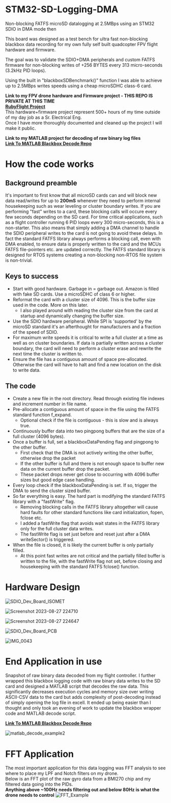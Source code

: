 # STM32-SD-Logging-DMA
Non-blocking FATFS microSD datalogging at 2.5MBps using an STM32 SDIO in DMA mode then

This board was designed as a test bench for ultra fast non-blocking blackbox data recording for my own fully self built quadcopter FPV flight hardware and firmware.

The goal was to validate the SDIO+DMA peripherals and custom FATFS firmware for non-blocking writes of +256 BYTES every 313 micro-seconds (3.2kHz PID loops).

Using the built in "blackboxSDBenchmark()" function I was able to achieve up to 2.5MBps writes speeds using a cheap microSDHC class-6 card.

**Link to my FPV drone hardware and Firmware project - THIS REPO IS PRIVATE AT THIS TIME**  
[**RubyFlight Project**](https://github.com/MathewMorrow/rubyflight.git/)  
This hardware+firmware project represent 500+ hours of my time outside of my day job as a Sr. Electrical Eng.  
Once I have more thoroughly documented and cleaned up the project I will make it public.  

**Link to my MATLAB project for decoding of raw binary log files**  
[**Link To MATLAB Blackbox Decode Repo**](https://github.com/MathewMorrow/Ruby-Blackbox-Decode.git)

# How the code works  
## Background preamble
It's important to first know that all microSD cards can and will block new data read/writes for up to **200mS** whenever they need to perform internal housekeeping such as wear leveling or cluster boundary writes. If you are performing "fast" writes to a card, these blocking calls will occure every few seconds depending on the SD card. For time critical applications, such as a flight controller running 6 PID loops every 300 micro-seconds, this is a non-starter. This also means that simply adding a DMA channel to handle the SDIO peripheral writes to the card is not going to avoid these delays. In fact the standard FATFS library always performs a blocking call, even with DMA enabled, to ensure data is properly written to the card and the MCUs FATFS file-pointers etc. are updated correctly. The FATFS standard library is designed for RTOS systems creating a non-blocking non-RTOS file system is non-trivial.  
## Keys to success  
* Start with good hardware. Garbage in = garbage out. Amazon is filled with fake SD cards. Use a microSDHC of class 6 or higher.
* Reformat the card with a cluster size of 4096. This is the buffer size used in the code. More on this later.
    * I also played around with reading the cluster size from the card at startup and dynamically changing the buffer size.
* Use the SDIO hardware peripheral. While SPI is 'supported' by the microSD standard it's an afterthought for manufacturers and a fraction of the speed of SDIO.
* For maximum write speeds it is critical to write a full cluster at a time as well as on cluster boundaries. If data is partially written across a cluster boundary, the card will need to perform a cluster erase and rewrite the next time the cluster is written to.
* Ensure the file has a contiguous amount of space pre-allocated. Otherwise the card will have to halt and find a new location on the disk to write data.
## The code  
* Create a new file in the root directory. Read through existing file indexes and increment number in file name.
* Pre-allocate a contiguous amount of space in the file using the FATFS standard function f_expand.
   * Optional check if the file is contiguous - this is slow and is always true.
* Continuously buffer data into two pingpong buffers that are the size of a full cluster (4096 bytes).
* Once a buffer is full, set a blackboxDataPending flag and pingpong to the other buffer.
    * First check that the DMA is not actively writing the other buffer, otherwise drop the packet
    * If the other buffer is full and there is not enough space to buffer new data on the current buffer drop the packet.
    * These packet drops never get close to occurring with 4096 buffer sizes but good edge case handling.
* Every loop check if the blackboxDataPending is set. If so, trigger the DMA to send the cluster sized buffer.
* So far everything is easy. The hard part is modifying the standard FATFS library with a "fastWrite" flag.
    * Removing blocking calls in the FATFS library altogether will cause hard faults for other standard functions like card initialization, fopen, fclose etc.
    * I added a fastWrite flag that avoids wait states in the FATFS library only for the full cluster data writes.
    * The fastWrite flag is set just before and reset just after a DMA writeSector() is triggered.
* When the file is closed, it is likely the current buffer is only partially filled.
    * At this point fast writes are not critical and the partially filled buffer is written to the file, with the fastWrite flag not set, before closing and housekeeping with the standard FATFS fclose() function.

# Hardware Design
![SDIO_Dev_Board_ISOMET](https://github.com/MathewMorrow/STM32-SD-Logging-DMA/assets/50677844/8266ebc9-88af-463e-90df-691020a96654)

![Screenshot 2023-08-27 224710](https://github.com/MathewMorrow/STM32-SD-Logging-DMA/assets/50677844/fb199d7d-89ec-41c2-9682-daa8ceea8deb)

![Screenshot 2023-08-27 224647](https://github.com/MathewMorrow/STM32-SD-Logging-DMA/assets/50677844/517ffbcf-851b-4d67-b90e-8ff8f3fcacf9)

![SDIO_Dev_Board_PCB](https://github.com/MathewMorrow/STM32-SD-Logging-DMA/assets/50677844/ca3d4cf8-f235-4ad0-9c22-dc99864ec901)

![IMG_0043](https://github.com/MathewMorrow/STM32-SD-Logging-DMA/assets/50677844/4522d70e-8b15-4562-a890-a9d9e68322ce)

# End Application in use
Snapshot of raw binary data decoded from my flight controller. I further wrapped this blackbox logging code with raw binary data writes to the SD card and designed a MATLAB script that decodes the raw data. This significantly decreases execution cycles and memory size over writing ASCII-CSV data to the card but adds complexity of post-decoding instead of simply opening the log file in excell. It ended up being easier than I thought and only took an evening of work to update the blackbox wrapper code and MATLAB decode script.  

[**Link To MATLAB Blackbox Decode Repo**](https://github.com/MathewMorrow/Ruby-Blackbox-Decode.git)

![matlab_decode_example2](https://github.com/MathewMorrow/STM32-SD-Logging-DMA/assets/50677844/9c1b0ae0-e6b2-41d2-a8a3-5a56bc7664da)

# FFT Application
The most important application for this data logging was FFT analysis to see where to place my LPF and Notch filters on my drone.  
Below is an FFT plot of the raw gyro data from a BMI270 chip and my filtered data going into the PIDs.  
**Anything above ~100Hz needs filtering out and below 80Hz is what the drone needs to control**
![FFT_Example](https://github.com/MathewMorrow/STM32-SD-Logging-DMA/assets/50677844/391683b6-83b7-4e12-879b-0fdffa7c5188)

